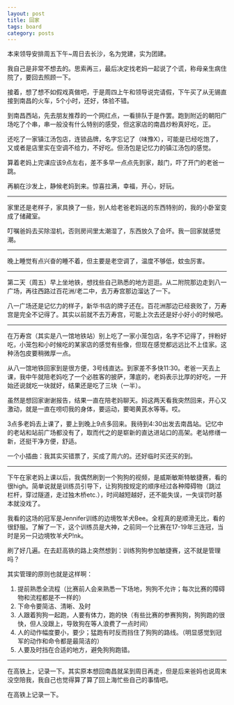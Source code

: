 ```yaml
---
layout: post
title: 回家
tags: board
category: posts
---
```


本来领导安排周五下午~周日去长沙，名为党建，实为团建。

我自己是非常不想去的。思索再三，最后决定找老妈一起说了个谎，称母亲生病住院了，要回去照顾一下。

接着，想了想不如假戏真做吧，于是周四上午和领导说完请假，下午买了从无锡直接到南昌的火车，5个小时，还好，体验不错。

到南昌西站，先去朋友推荐的一个网红点，一看排队于是作罢。跑到附近的朝阳广场吃了个串，串一般没有什么特别的感受，但这家店的南昌炒粉真好吃，正。

还吃了一家镇江汤包店，连锁品牌，名字忘记了（味豫X），可能是已经吃饱了，又或者是店里实在空调不给力，不好吃。但汤包是记忆力的镇江汤包的感觉。

算着老妈上完课应该9点左右，差不多早一点点先到家，敲门，吓了开门的老爸一跳。

再躺在沙发上，静候老妈到来。惊喜拉满，幸福，开心，好玩。

---

家里还是老样子，家具换了一些，别人给老爸老妈送的东西特别的，我的小卧室变成了储藏室。

叮嘱爸妈去买除湿机，否则房间里太潮湿了，东西放久了会坏。我一回家就感觉潮。

---

晚上睡觉有点兴奋的睡不着，但主要是老空调了，温度不够低，蚊虫厉害。

---

第二天（周五）早上坐地铁，想找些自己熟悉的地方逛逛。从二附院那边走到八一广场，再往西路过百花洲/老二中，去万寿宫那边溜达了一下。

八一广场还是记忆力的样子，新华书店的牌子还在。百花洲那边已经衰败了，万寿宫是完全不记得了。其实以前就不去万寿宫，可能上次去还是好小好小的时候吧。

---

在万寿宫（其实是八一馆地铁站）别上吃了一家小笼包店，名字不记得了，拌粉好吃，小笼包和小时候吃的某家店的感觉有些像，但现在感觉都远远比不上佳家。这种汤包皮要稍微厚一点。

从八一馆地铁回家到是很方便，3号线直达。到家差不多快11:30。老爸一天去上课，我中午就陪老妈吃了一个必胜客的披萨，薄底的，老妈表示比厚的好吃，一开始还说就吃一块就好，结果还是吃了三块（一半）。

虽然是想回家谢谢报告，结果一直在陪老妈聊天。妈这两天看我突然回来，开心又激动，就是一直在唠叨我的身体，要运动，要喝黄芪水等等。哎。

3点多老妈去上课了，要上到晚上9点多回来。我待到4:30出发去南昌站。记忆中的老站和站前广场都没有了，取而代之的是崭新的直达进站口的高架。老站修缮一新，还挺干净方便，舒适。

一个小插曲：我其实买错票了，买成了周六的。还好临时买还买的到。

---

下午在家老妈上课以后，我偶然刷到一个狗狗的视频，是威斯敏斯特敏捷赛，看的很high。简单说就是训练员引导下，让狗狗按规定的顺序经过各种障碍物（跳过栏杆，穿过隧道，走过独木桥etc.），时间越短越好，还不能失误，一失误罚时基本就没戏了。

我看的这场的冠军是Jennifer训练的边境牧羊犬Bee。全程真的是顺滑无比，看的很舒服。了解了一下，这个训练员是大神，之前同一个比赛在17-19年三连冠，当时是另一只边境牧羊犬P!nk。

刷了好几遍。在去赶高铁的路上突然想到：训练狗狗参加敏捷赛，这不就是管理吗？

其实管理的原则也就是这样啊：
1. 提前熟悉全流程（比赛前人会来熟悉一下场地，狗狗不允许；每次比赛的障碍物和流程都是不一样的）
2. 下命令要简洁、清晰、及时
3. 人跟着狗狗一起跑，人要有体力，跑的快（有些比赛的参赛狗狗，狗狗跑的很快，但人没跟上，导致狗在等人浪费了一点时间）
4. 人的动作幅度要小，要少；猛跑有时反而挡住了狗狗的路线。（明显感觉到冠军的动作和命令都是最简洁的）
5. 人要及时挡在合适的地方，避免狗狗跑错。

---

在高铁上，记录一下。其实原本想回南昌就呆到周日再走，但是后来爸妈也说周末没空陪我，我自己也觉得算了算了回上海忙些自己的事情吧。

在高铁上记录一下。









